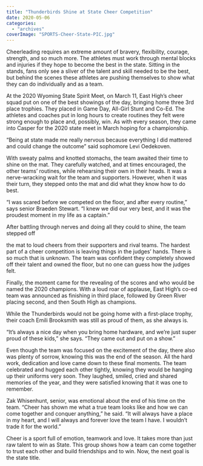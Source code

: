 ```yaml
---
title: "Thunderbirds Shine at State Cheer Competition"
date: 2020-05-06
categories: 
  - "archives"
coverImage: "SPORTS-Cheer-State-PIC.jpg"
---
```


Cheerleading requires an extreme amount of bravery, flexibility, courage, strength, and so much more. The athletes must work through mental blocks and injuries if they hope to become the best in the state. Sitting in the stands, fans only see a sliver of the talent and skill needed to be the best, but behind the scenes these athletes are pushing themselves to show what they can do individually and as a team.

At the 2020 Wyoming State Spirit Meet, on March 11, East High’s cheer squad put on one of the best showings of the day, bringing home three 3rd place trophies. They placed in Game Day, All-Girl Stunt and Co-Ed. The athletes and coaches put in long hours to create routines they felt were strong enough to place and, possibly, win. As with every season, they came into Casper for the 2020 state meet in March hoping for a championship.

“Being at state made me really nervous because everything I did mattered and could change the outcome” said sophomore Levi Oedekoven.

With sweaty palms and knotted stomachs, the team awaited their time to shine on the mat. They carefully watched, and at times encouraged, the other teams’ routines, while rehearsing their own in their heads. It was a nerve-wracking wait for the team and supporters. However, when it was their turn, they stepped onto the mat and did what they know how to do best.

“I was scared before we competed on the floor, and after every routine,” says senior Braeden Stewart. “I knew we did our very best, and it was the proudest moment in my life as a captain.”

After battling through nerves and doing all they could to shine, the team stepped off

the mat to loud cheers from their supporters and rival teams. The hardest part of a cheer competition is leaving things in the judges’ hands. There is so much that is unknown. The team was confident they completely showed off their talent and owned the floor, but no one can guess how the judges felt.

Finally, the moment came for the revealing of the scores and who would be named the 2020 champions. With a loud roar of applause, East High’s co-ed team was announced as finishing in third place, followed by Green River placing second, and then South High as champions.

While the Thunderbirds would not be going home with a first-place trophy, their coach Emili Brooksmith was still as proud of them, as she always is.

“It’s always a nice day when you bring home hardware, and we’re just super proud of these kids,” she says. “They came out and put on a show.”

Even though the team was focused on the excitement of the day, there also was plenty of sorrow, knowing this was the end of the season. All the hard work, dedication and love came down to these final moments. The team celebrated and hugged each other tightly, knowing they would be hanging up their uniforms very soon. They laughed, smiled, cried and shared memories of the year, and they were satisfied knowing that it was one to remember.

Zak Whisenhunt, senior, was emotional about the end of his time on the team. “Cheer has shown me what a true team looks like and how we can come together and conquer anything,” he said. “It will always have a place in my heart, and I will always and forever love the team I have. I wouldn’t trade it for the world.”

Cheer is a sport full of emotion, teamwork and love. It takes more than just raw talent to win as State. This group shows how a team can come together to trust each other and build friendships and to win. Now, the next goal is the state title.
